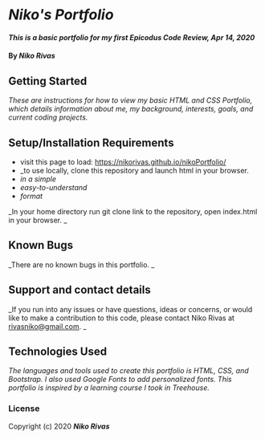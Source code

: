 # _Niko's Portfolio_

#### _This is a basic portfolio for my first Epicodus Code Review, Apr 14, 2020_

#### By _**Niko Rivas**_

## Getting Started

_These are instructions for how to view my basic HTML and CSS Portfolio, which details information about me, my background, interests, goals, and current coding projects._

## Setup/Installation Requirements

* visit this page to load: https://nikorivas.github.io/nikoPortfolio/
* _to use locally, clone this repository and launch html in your browser. 
* _in a simple_
* _easy-to-understand_
* _format_

_In your home directory run git clone link to the repository, open index.html in your browser. _

## Known Bugs

_There are no known bugs in this portfolio. _

## Support and contact details

_If you run into any issues or have questions, ideas or concerns, or would like to make a contribution to this code, please contact Niko Rivas at rivasniko@gmail.com. _

## Technologies Used

_The languages and tools used to create this portfolio is HTML, CSS, and Bootstrap. I also used Google Fonts to add personalized fonts. This portfolio is inspired by a learning course I took in Treehouse._

### License


Copyright (c) 2020 **_Niko Rivas_**